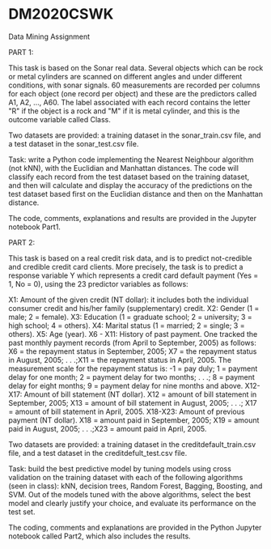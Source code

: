 # DM2020CSWK
Data Mining Assignment


PART 1:

This task is based on the Sonar real data. Several objects which can be rock or metal cylinders are scanned on different angles and under different conditions, with sonar signals. 60 measurements are recorded per columns for each object (one record per object) and these are the predictors called A1, A2, …, A60. The label associated with each record contains the letter "R" if the object is a rock and "M" if it is metal cylinder, and this is the outcome variable called Class.

Two datasets are provided: a training dataset in the sonar_train.csv file, and a test dataset in the sonar_test.csv file.

Task: write a Python code implementing the Nearest Neighbour algorithm (not kNN), with the Euclidian and Manhattan distances. The code will classify each record from the test dataset based on the training dataset, and then will calculate and display the accuracy of the predictions on the test dataset based first on the Euclidian distance and then on the Manhattan distance.

The code, comments, explanations and results are provided in the Jupyter notebook Part1.

PART 2:

This task is based on a real credit risk data, and is to predict not-credible and credible credit card clients. More precisely, the task is to predict a response variable Y which represents a credit card default payment (Yes = 1, No = 0), using the 23 predictor variables as follows:

X1: Amount of the given credit (NT dollar): it includes both the individual consumer credit and his/her family (supplementary) credit.
X2: Gender (1 = male; 2 = female).
X3: Education (1 = graduate school; 2 = university; 3 = high school; 4 = others).
X4: Marital status (1 = married; 2 = single; 3 = others).
X5: Age (year).
X6 - X11: History of past payment. One tracked the past monthly payment records (from April to September, 2005) as follows: X6 = the repayment status in September, 2005; X7 = the repayment status in August, 2005; . . .;X11 = the repayment status in April, 2005. The measurement scale for the repayment status is: -1 = pay duly; 1 = payment delay for one month; 2 = payment delay for two months; . . .; 8 = payment delay for eight months; 9 = payment delay for nine months and above.
X12-X17: Amount of bill statement (NT dollar). X12 = amount of bill statement in September, 2005; X13 = amount of bill statement in August, 2005; . . .; X17 = amount of bill statement in April, 2005.
X18-X23: Amount of previous payment (NT dollar). X18 = amount paid in September, 2005; X19 = amount paid in August, 2005; . . .;X23 = amount paid in April, 2005.

Two datasets are provided: a training dataset in the creditdefault_train.csv file, and a test dataset in the creditdefult_test.csv file.

Task: build the best predictive model by tuning models using cross validation on the training dataset with each of the following algorithms (seen in class): kNN, decision trees, Random Forest, Bagging, Boosting, and SVM. Out of the models tuned with the above algorithms, select the best model and clearly justify your choice, and evaluate its performance on the test set.

The coding, comments and explanations are provided in the Python Jupyter notebook called Part2, which also includes the results.
